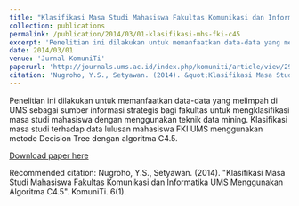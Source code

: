 ```yaml
---
title: "Klasifikasi Masa Studi Mahasiswa Fakultas Komunikasi dan Informatika UMS Menggunakan Algoritma C4.5"
collection: publications
permalink: /publication/2014/03/01-klasifikasi-mhs-fki-c45
excerpt: 'Penelitian ini dilakukan untuk memanfaatkan data-data yang melimpah di UMS sebagai sumber informasi strategis bagi fakultas untuk mengklasifikasi masa studi mahasiswa dengan menggunakan teknik data mining. Klasifikasi masa studi terhadap data lulusan mahasiswa FKI UMS menggunakan metode Decision Tree dengan algoritma C4.5.'
date: 2014/03/01
venue: 'Jurnal KomuniTi'
paperurl: 'http://journals.ums.ac.id/index.php/komuniti/article/view/2946/1881'
citation: 'Nugroho, Y.S., Setyawan. (2014). &quot;Klasifikasi Masa Studi Mahasiswa Fakultas Komunikasi dan Informatika UMS Menggunakan Algoritma C4.5&quot;. KomuniTi. 6(1). '
---
```

Penelitian ini dilakukan untuk memanfaatkan data-data yang melimpah di UMS sebagai sumber informasi strategis bagi fakultas untuk mengklasifikasi masa studi mahasiswa dengan menggunakan teknik data mining. Klasifikasi masa studi terhadap data lulusan mahasiswa FKI UMS menggunakan metode Decision Tree dengan algoritma C4.5.

[Download paper here](http://journals.ums.ac.id/index.php/komuniti/article/view/2946/1881)

Recommended citation: Nugroho, Y.S., Setyawan. (2014). "Klasifikasi Masa Studi Mahasiswa Fakultas Komunikasi dan Informatika UMS Menggunakan Algoritma C4.5". KomuniTi. 6(1). 